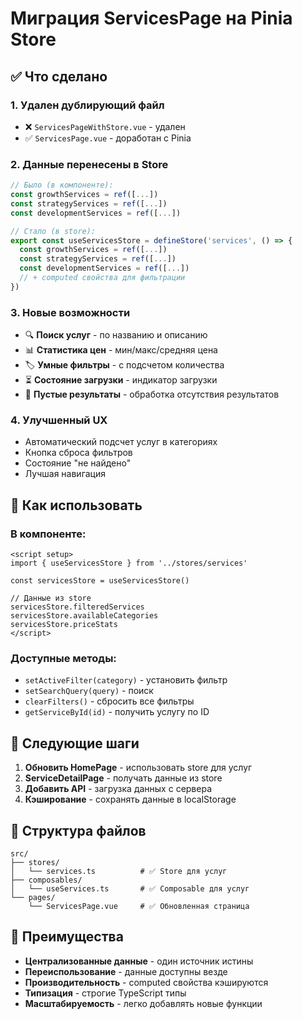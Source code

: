 # Миграция ServicesPage на Pinia Store

## ✅ Что сделано

### 1. **Удален дублирующий файл**

- ❌ `ServicesPageWithStore.vue` - удален
- ✅ `ServicesPage.vue` - доработан с Pinia

### 2. **Данные перенесены в Store**

```typescript
// Было (в компоненте):
const growthServices = ref([...])
const strategyServices = ref([...])
const developmentServices = ref([...])

// Стало (в store):
export const useServicesStore = defineStore('services', () => {
  const growthServices = ref([...])
  const strategyServices = ref([...])
  const developmentServices = ref([...])
  // + computed свойства для фильтрации
})
```

### 3. **Новые возможности**

- 🔍 **Поиск услуг** - по названию и описанию
- 📊 **Статистика цен** - мин/макс/средняя цена
- 🏷️ **Умные фильтры** - с подсчетом количества
- ⏳ **Состояние загрузки** - индикатор загрузки
- 🚫 **Пустые результаты** - обработка отсутствия результатов

### 4. **Улучшенный UX**

- Автоматический подсчет услуг в категориях
- Кнопка сброса фильтров
- Состояние "не найдено"
- Лучшая навигация

## 🎯 Как использовать

### В компоненте:

```vue
<script setup>
import { useServicesStore } from '../stores/services'

const servicesStore = useServicesStore()

// Данные из store
servicesStore.filteredServices
servicesStore.availableCategories
servicesStore.priceStats
</script>
```

### Доступные методы:

- `setActiveFilter(category)` - установить фильтр
- `setSearchQuery(query)` - поиск
- `clearFilters()` - сбросить все фильтры
- `getServiceById(id)` - получить услугу по ID

## 🔄 Следующие шаги

1. **Обновить HomePage** - использовать store для услуг
2. **ServiceDetailPage** - получать данные из store
3. **Добавить API** - загрузка данных с сервера
4. **Кэширование** - сохранять данные в localStorage

## 📁 Структура файлов

```
src/
├── stores/
│   └── services.ts          # ✅ Store для услуг
├── composables/
│   └── useServices.ts       # ✅ Composable для услуг
└── pages/
    └── ServicesPage.vue     # ✅ Обновленная страница
```

## 🚀 Преимущества

- **Централизованные данные** - один источник истины
- **Переиспользование** - данные доступны везде
- **Производительность** - computed свойства кэшируются
- **Типизация** - строгие TypeScript типы
- **Масштабируемость** - легко добавлять новые функции









